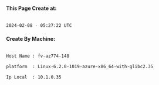 
   
#### This Page Create at:

```bash

2024-02-08 - 05:27:22 UTC

```

#### Create By Machine:

```bash

Host Name : fv-az774-148

platform  : Linux-6.2.0-1019-azure-x86_64-with-glibc2.35

Ip Local  : 10.1.0.35

```

